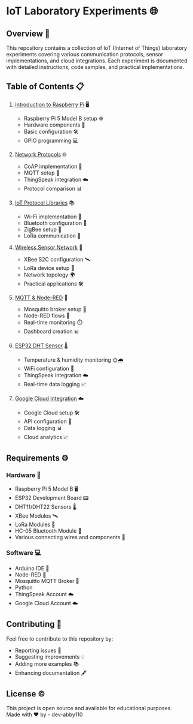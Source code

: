 # IoT Laboratory Experiments 🌐

## Overview 📖
This repository contains a collection of IoT (Internet of Things) laboratory experiments covering various communication protocols, sensor implementations, and cloud integrations. Each experiment is documented with detailed instructions, code samples, and practical implementations.

## Table of Contents 📋

1. [Introduction to Raspberry Pi](./Raspberry_Pi.md) 🖥️
   - Raspberry Pi 5 Model B setup ⚙️
   - Hardware components 🔌
   - Basic configuration 🛠️
   - GPIO programming 💻

2. [Network Protocols](./Protocol_CoAP_MQTT.md) 🌐
   - CoAP implementation 📡
   - MQTT setup 🔗
   - ThingSpeak integration ☁️
   - Protocol comparison 📊

3. [IoT Protocol Libraries](./IOT_PROTOCOL_3.md) 📚
   - Wi-Fi implementation 📶
   - Bluetooth configuration 📲
   - ZigBee setup 🐝
   - LoRa communication 📡

4. [Wireless Sensor Network](./Xbee_LoRa.md) 📡
   - XBee S2C configuration 🛰️
   - LoRa device setup 📶
   - Network topology 🌍
   - Practical applications 🛠️

5. [MQTT & Node-RED](./MQTT%20%26%20NODE%20RED%20%28EXP%205-6%29.md) 🚀
   - Mosquitto broker setup 🐝
   - Node-RED flows 🔄
   - Real-time monitoring ⏱️
   - Dashboard creation 📊

6. [ESP32 DHT Sensor](./ESP32_DHT.md) 🌡️
   - Temperature & humidity monitoring 🌞🌧️
   - WiFi configuration 📶
   - ThingSpeak integration ☁️
   - Real-time data logging 📈

7. [Google Cloud Integration](./GoogleCloud.md) ☁️
   - Google Cloud setup 🛠️
   - API configuration 🔑
   - Data logging 📊
   - Cloud analytics 📈

## Requirements ⚙️

### Hardware 🧰
- Raspberry Pi 5 Model B 🖥️
- ESP32 Development Board 📟
- DHT11/DHT22 Sensors 🌡️
- XBee Modules 🛰️
- LoRa Modules 📡
- HC-05 Bluetooth Module 📲
- Various connecting wires and components 🔌

### Software 💻
- Arduino IDE 🔧
- Node-RED 🔄
- Mosquitto MQTT Broker 🐝
- Python 
- ThingSpeak Account ☁️
- Google Cloud Account ☁️

## Contributing 🤝
Feel free to contribute to this repository by:
- Reporting issues 🐛
- Suggesting improvements 💡
- Adding more examples 📚
- Enhancing documentation 🖋️

## License ©️
This project is open source and available for educational purposes.  
Made with ❤️ by - dev-abby110
